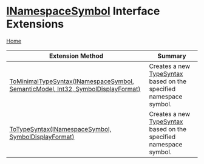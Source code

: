 # [INamespaceSymbol](https://docs.microsoft.com/en-us/dotnet/api/microsoft.codeanalysis.inamespacesymbol) Interface Extensions

[Home](../../../README.md)

| Extension Method | Summary |
| ---------------- | ------- |
| [ToMinimalTypeSyntax(INamespaceSymbol, SemanticModel, Int32, SymbolDisplayFormat)](../../../Roslynator/CSharp/SymbolExtensions/ToMinimalTypeSyntax/README.md#Roslynator_CSharp_SymbolExtensions_ToMinimalTypeSyntax_Microsoft_CodeAnalysis_INamespaceSymbol_Microsoft_CodeAnalysis_SemanticModel_System_Int32_Microsoft_CodeAnalysis_SymbolDisplayFormat_) | Creates a new [TypeSyntax](https://docs.microsoft.com/en-us/dotnet/api/microsoft.codeanalysis.csharp.syntax.typesyntax) based on the specified namespace symbol\. |
| [ToTypeSyntax(INamespaceSymbol, SymbolDisplayFormat)](../../../Roslynator/CSharp/SymbolExtensions/ToTypeSyntax/README.md#Roslynator_CSharp_SymbolExtensions_ToTypeSyntax_Microsoft_CodeAnalysis_INamespaceSymbol_Microsoft_CodeAnalysis_SymbolDisplayFormat_) | Creates a new [TypeSyntax](https://docs.microsoft.com/en-us/dotnet/api/microsoft.codeanalysis.csharp.syntax.typesyntax) based on the specified namespace symbol\. |

